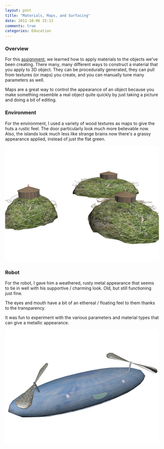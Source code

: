 ```yaml
---
layout: post
title: "Materials, Maps, and Surfacing"
date: 2012-10-06 15:13
comments: true
categories: Education
---
```


### Overview

For this [assignment][a4], we learned how to apply materials to the objects
we've been creating.  There many, many different ways to construct a material
that you apply to 3D object.  They can be procedurally generated, they can pull
from textures (or maps) you create, and you can manually tune many parameters as
well.

Maps are a great way to control the appearance of an object because you make
something resemble a real object quite quickly by just taking a picture and
doing a bit of editing.

### Environment

For the environment, I used a variety of wood textures as maps to give the huts
a rustic feel.  The door particularly look much more believable now.  Also, the
islands look much less like strange brains now there's a grassy appearance
applied, instead of just the flat green.

![Env 1][env]

### Robot

For the robot, I gave him a weathered, rusty metal appearance that seems to tie
in well with his supportive / charming look. Old, but still functioning just
fine.

The eyes and mouth have a bit of an ethereal / floating feel to them thanks to
the transparency.

It was fun to experiment with the various parameters and material types that can
give a metallic appearance.

![Robot 1][robot]

[a4]: http://viscom3d.blogspot.com/2012/09/materials-maps-and-surfacing.html
[env]: /images/posts/env-mat.png
[robot]: /images/posts/robot-mat.png
